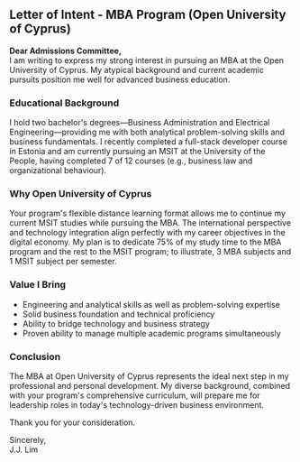 ## Letter of Intent - MBA Program (Open University of Cyprus)

**Dear Admissions Committee,** <br>
I am writing to express my strong interest in pursuing an MBA at the Open University of Cyprus. My atypical background and current academic pursuits position me well for advanced business education.

### Educational Background

I hold two bachelor's degrees—Business Administration and Electrical Engineering—providing me with both analytical problem-solving skills and business fundamentals. I recently completed a full-stack developer course in Estonia and am currently pursuing an MSIT at the University of the People, having completed 7 of 12 courses (e.g., business law and organizational behaviour).

### Why Open University of Cyprus

Your program's flexible distance learning format allows me to continue my current MSIT studies while pursuing the MBA. The international perspective and technology integration align perfectly with my career objectives in the digital economy. My plan is to dedicate 75% of my study time to the MBA program and the rest to the MSIT program; to illustrate, 3 MBA subjects and 1 MSIT subject per semester.

### Value I Bring

- Engineering and analytical skills as well as problem-solving expertise
- Solid business foundation and technical proficiency
- Ability to bridge technology and business strategy
- Proven ability to manage multiple academic programs simultaneously

### Conclusion

The MBA at Open University of Cyprus represents the ideal next step in my professional and personal development. My diverse background, combined with your program's comprehensive curriculum, will prepare me for leadership roles in today's technology-driven business environment.

Thank you for your consideration.

Sincerely, <br>
J.J. Lim
